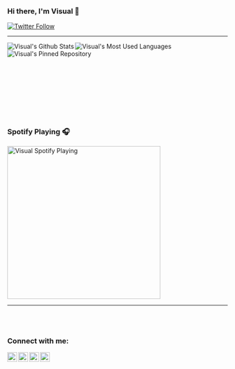 ### Hi there, I'm Visual 👋

[![Twitter Follow](https://img.shields.io/twitter/follow/Visuaal_?color=1DA1F2&logo=twitter&style=for-the-badge)](https://twitter.com/intent/follow?original_referer=https%3A%2F%2Fgithub.com%2FVisuaal_&screen_name=codeSTACKr)

---

  <img align="left" alt="Visual's Github Stats" src="https://github-readme-stats.codestackr.vercel.app/api?username=Visuaal&show_icons=true&hide_border=true" />

  <img align="left" alt="Visual's Most Used Languages" src="https://github-readme-stats.codestackr.vercel.app/api/top-langs?username=Visuaal" />

  <img align="left" alt="Visual's Pinned Repository" src="https://github-readme-stats.codestackr.vercel.app/api/pin?username=Visuaal&repo=nitrosniper" />
  
  <br />
  <br />
  <br />
  <br />
  <br />
  <br />
  <br />
  <br />
  <br />
  <br />
  
  ### Spotify Playing 🎧
  [<img src="https://now-playing-codestackr.vercel.app/api/spotify-playing" alt="Visual Spotify Playing" width="350" />](https://open.spotify.com/user/uh2g31u770zovxnx7gxyz7ggu)
  
---

<br />
<br />

### Connect with me:

[<img align="left" alt="Visual | Discord" width="22px" src="https://cdn.jsdelivr.net/npm/simple-icons@3.8.0/icons/discord.svg" />][discord]
[<img align="left" alt="Visual | Twitter" width="22px" src="https://cdn.jsdelivr.net/npm/simple-icons@v3/icons/twitter.svg" />][twitter]
[<img align="left" alt="Visual | YouTube" width="22px" src="https://cdn.jsdelivr.net/npm/simple-icons@v3/icons/youtube.svg" />][youtube]
[<img align="left" alt="Visual | LinkedIn" width="22px" src="https://cdn.jsdelivr.net/npm/simple-icons@3.8.0/icons/steam.svg" />][steam]

[twitter]: https://twitter.com/Visuaal_
[discord]: https://discord.gg/DhDxz9E
[steam]: https://steamcommunity.com/id/visuaal/ 
[youtube]: https://www.youtube.com/channel/UCjV7qqIdYDHCVlD5xoCqxsA?sub_confirmation=1
